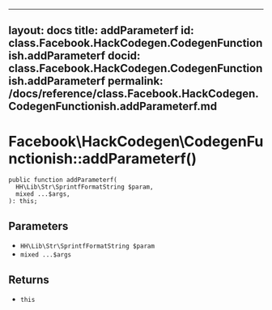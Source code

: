 
***

layout: docs
title: addParameterf
id: class.Facebook.HackCodegen.CodegenFunctionish.addParameterf
docid: class.Facebook.HackCodegen.CodegenFunctionish.addParameterf
permalink: /docs/reference/class.Facebook.HackCodegen.CodegenFunctionish.addParameterf.md
---







# Facebook\\HackCodegen\\CodegenFunctionish::addParameterf()




``` Hack
public function addParameterf(
  HH\Lib\Str\SprintfFormatString $param,
  mixed ...$args,
): this;
```




## Parameters




- ` HH\Lib\Str\SprintfFormatString $param `
- ` mixed ...$args `




## Returns




+ ` this `